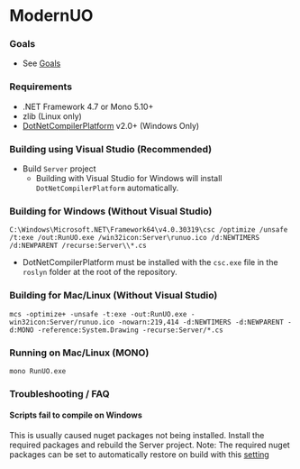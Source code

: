 ModernUO
=====

### Goals
- See [Goals](./GOALS.md)

### Requirements
- .NET Framework 4.7 or Mono 5.10+
- zlib (Linux only)
- [DotNetCompilerPlatform](https://www.nuget.org/packages/Microsoft.CodeDom.Providers.DotNetCompilerPlatform) v2.0+ (Windows Only)

### Building using Visual Studio (Recommended)
- Build `Server` project
  - Building with Visual Studio for Windows will install `DotNetCompilerPlatform` automatically.

### Building for Windows (Without Visual Studio)
`C:\Windows\Microsoft.NET\Framework64\v4.0.30319\csc /optimize /unsafe /t:exe /out:RunUO.exe /win32icon:Server\runuo.ico /d:NEWTIMERS /d:NEWPARENT /recurse:Server\\*.cs`
- DotNetCompilerPlatform must be installed with the `csc.exe` file in the `roslyn` folder at the root of the repository.

### Building for Mac/Linux (Without Visual Studio)
`mcs -optimize+ -unsafe -t:exe -out:RunUO.exe -win32icon:Server/runuo.ico -nowarn:219,414 -d:NEWTIMERS -d:NEWPARENT -d:MONO -reference:System.Drawing -recurse:Server/*.cs`

### Running on Mac/Linux (MONO)
`mono RunUO.exe`

### Troubleshooting / FAQ

#### Scripts fail to compile on Windows
This is usually caused nuget packages not being installed. Install the required packages and rebuild the Server project.
Note: The required nuget packages can be set to automatically restore on build with this [setting](https://docs.microsoft.com/en-us/nuget/consume-packages/media/restore-01-autorestoreoptions.png)
